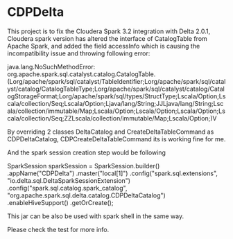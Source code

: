 # CDPDelta

This project is to fix the Cloudera Spark 3.2 integration with Delta 2.0.1,
Cloudera spark version has altered the interface of CatalogTable from Apache Spark, 
and added the field accessInfo which is causing the incompatibility issue and throwing 
following error:

java.lang.NoSuchMethodError: org.apache.spark.sql.catalyst.catalog.CatalogTable.<init>(Lorg/apache/spark/sql/catalyst/TableIdentifier;Lorg/apache/spark/sql/catalyst/catalog/CatalogTableType;Lorg/apache/spark/sql/catalyst/catalog/CatalogStorageFormat;Lorg/apache/spark/sql/types/StructType;Lscala/Option;Lscala/collection/Seq;Lscala/Option;Ljava/lang/String;JJLjava/lang/String;Lscala/collection/immutable/Map;Lscala/Option;Lscala/Option;Lscala/Option;Lscala/collection/Seq;ZZLscala/collection/immutable/Map;Lscala/Option;)V


   By overriding 2 classes DeltaCatalog and CreateDeltaTableCommand as CDPDeltaCatalog, CDPCreateDeltaTableCommand 
its is working fine for me.

And the spark session creation step would be following

SparkSession sparkSession = SparkSession.builder()
.appName("CDPDelta")
.master("local[1]")
.config("spark.sql.extensions", "io.delta.sql.DeltaSparkSessionExtension")
.config("spark.sql.catalog.spark_catalog", "org.apache.spark.sql.delta.catalog.CDPDeltaCatalog")
.enableHiveSupport()
.getOrCreate();

This jar can be also be used with spark shell in the same way.

Please check the test for more info.

